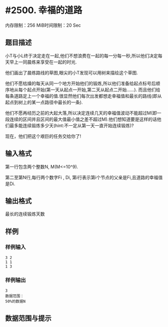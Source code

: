 # #2500. 幸福的道路

内存限制：256 MiB时间限制：20 Sec

## 题目描述

小T与小L终于决定走在一起,他们不想浪费在一起的每一分每一秒,所以他们决定每天早上一同晨练来享受在一起的时光.

他们画出了晨练路线的草图,眼尖的小T发现可以用树来描绘这个草图.

他们不愿枯燥的每天从同一个地方开始他们的锻炼,所以他们准备给起点标号后顺序地从每个起点开始(第一天从起点一开始,第二天从起点二开始&hellip;&hellip;). 而且他们给每条道路定上一个幸福的值.很显然他们每次出发都想走幸福值和最长的路线(即从起点到树上的某一点路径中最长的一条).

他们不愿再经历之前的大起大落,所以决定连续几天的幸福值波动不能超过M(即一段连续的区间并且区间的最大值最小值之差不超过M).他们想知道要是这样的话他们最多能连续锻炼多少天(hint:不一定从第一天一直开始连续锻炼)?

现在，他们把这个艰巨的任务交给你了!

## 输入格式

第一行包含两个整数N, M(M<=10^9).

第二至第N行,每行两个数字Fi , Di, 第i行表示第i个节点的父亲是Fi,且道路的幸福值是Di.

## 输出格式

最长的连续锻炼天数

## 样例

### 样例输入

    
    3 2
    1 1
    1 3
    
    

### 样例输出

    
    3
    数据范围：
    50%的数据N
    

## 数据范围与提示
